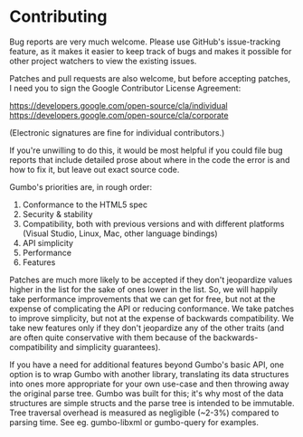 Contributing
===========
Bug reports are very much welcome.  Please use GitHub's issue-tracking feature, as it makes it easier to keep track of bugs and makes it possible for other project watchers to view the existing issues.

Patches and pull requests are also welcome, but before accepting patches, I need you to sign the Google Contributor License Agreement:

https://developers.google.com/open-source/cla/individual
https://developers.google.com/open-source/cla/corporate

(Electronic signatures are fine for individual contributors.)

If you're unwilling to do this, it would be most helpful if you could file bug reports that include detailed prose about where in the code the error is and how to fix it, but leave out exact source code.

Gumbo's priorities are, in rough order:

1. Conformance to the HTML5 spec
2. Security & stability
3. Compatibility, both with previous versions and with different platforms (Visual Studio, Linux, Mac, other language bindings)
4. API simplicity
5. Performance
6. Features

Patches are much more likely to be accepted if they don't jeopardize values higher in the list for the sake of ones lower in the list.  So, we will happily take performance improvements that we can get for free, but not at the expense of complicating the API or reducing conformance.  We take patches to improve simplicity, but not at the expense of backwards compatibility.  We take new features only if they don't jeopardize any of the other traits (and are often quite conservative with them because of the backwards-compatibility and simplicity guarantees).

If you have a need for additional features beyond Gumbo's basic API, one option is to wrap Gumbo with another library, translating its data structures into ones more appropriate for your own use-case and then throwing away the original parse tree.  Gumbo was built for this; it's why most of the data structures are simple structs and the parse tree is intended to be immutable.  Tree traversal overhead is measured as negligible (~2-3%) compared to parsing time.  See eg. gumbo-libxml or gumbo-query for examples.

